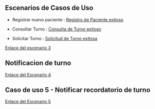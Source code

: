 ## Escenarios de Casos de Uso

+ Registrar nuevo paciente : [Registro de Paciente exitoso ](https://drive.google.com/file/d/1VCnmM7jfIR4haeM6oXSGiNXCRPFWGguc/view?usp=sharing)


                

+ Consultar Turno : [Consulta de Turno exitoso](https://drive.google.com/file/d/1cmaKUL86uv34cGcD0cuN_aSajDyxmI76/view?usp=sharing)



+ Solicitar Turno : [Solicitud de Turno exitosa](https://drive.google.com/file/d/1TvR0sfYrRofvJ9rggXB1blPJYSGC5Rwv/view?usp=sharing)




[Enlace del escenario 3 ](https://drive.google.com/file/d/1TvR0sfYrRofvJ9rggXB1blPJYSGC5Rwv/view?usp=sharing)

## Notificacion de turno 



                         
[Enlace del Escenario 4 ](https://drive.google.com/file/d/11sXxGZv0pkePS22bYIedfHZbN-47HeE2/view?usp=sharing)


## Caso de uso 5 - Notificar recordatorio de turno 



[Enlace del Escenario 5 ](https://drive.google.com/file/d/1t9Hojt66-Qqp2XKX8RhndOqm39ZOCXC6/view?usp=sharing)




